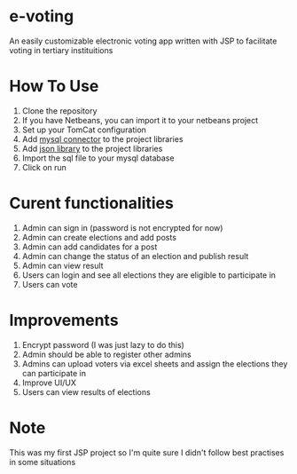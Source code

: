 # e-voting
An easily customizable electronic voting app written with JSP to facilitate voting in tertiary instituitions

# How To Use
1. Clone the repository
2. If you have Netbeans, you can import it to your netbeans project
3. Set up your TomCat configuration
4. Add [mysql connector](https://dev.mysql.com/downloads/connector/j/) to the project libraries
5. Add [json library](https://github.com/stleary/JSON-java) to the project libraries
6. Import the sql file to your mysql database
6. Click on run

# Curent functionalities
1. Admin can sign in (password is not encrypted for now)
2. Admin can create elections and add posts
3. Admin can add candidates for a post
4. Admin can change the status of an election and publish result
5. Admin can view result
6. Users can login and see all elections they are eligible to participate in
7. Users can vote

# Improvements
1. Encrypt password (I was just lazy to do this)
2. Admin should be able to register other admins
3. Admins can upload voters via excel sheets and assign the elections they can participate in
4. Improve UI/UX
5. Users can view results of elections

# Note
This was my first JSP project so I'm quite sure I didn't follow best practises in some situations
